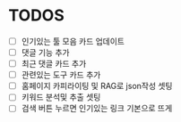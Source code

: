 # TODOS

- [ ] 인기있는 툴 모음 카드 업데이트
- [ ] 댓글 기능 추가
- [ ] 최근 댓글 카드 추가
- [ ] 관련있는 도구 카드 추가
- [ ] 홈페이지 카피라이팅 및 RAG로 json작성 셋팅
- [ ] 키워드 분석및 추출 셋팅
- [ ] 검색 버튼 누르면 인기있는 링크 기본으로 뜨게
